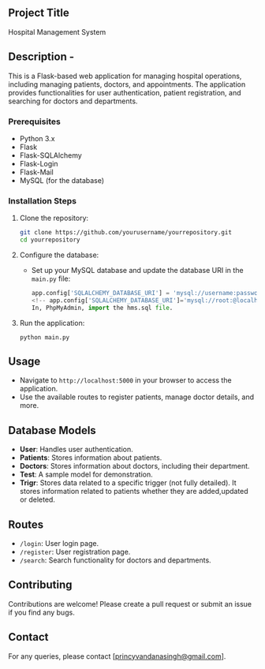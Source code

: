 ## Project Title
Hospital Management System

## Description - 
This is a Flask-based web application for managing hospital operations, including managing patients, doctors, and appointments. The application provides functionalities for user authentication, patient registration, and searching for doctors and departments.

### Prerequisites

- Python 3.x
- Flask
- Flask-SQLAlchemy
- Flask-Login
- Flask-Mail
- MySQL (for the database)

### Installation Steps

1. Clone the repository:

   ```bash
   git clone https://github.com/yourusername/yourrepository.git
   cd yourrepository
   ```

2. Configure the database:

   - Set up your MySQL database and update the database URI in the `main.py` file:

     ```python
     app.config['SQLALCHEMY_DATABASE_URI'] = 'mysql://username:password@localhost/dbname'
     <!-- app.config['SQLALCHEMY_DATABASE_URI']='mysql://root:@localhost/hms' (hms is my db name)-->
     In, PhpMyAdmin, import the hms.sql file.
     ```

5. Run the application:

   ```
   python main.py
   ```

## Usage

- Navigate to `http://localhost:5000` in your browser to access the application.
- Use the available routes to register patients, manage doctor details, and more.

## Database Models

- **User**: Handles user authentication.
- **Patients**: Stores information about patients.
- **Doctors**: Stores information about doctors, including their department.
- **Test**: A sample model for demonstration.
- **Trigr**: Stores data related to a specific trigger (not fully detailed). It stores information related to patients whether they are added,updated or deleted.

## Routes

- `/login`: User login page.
- `/register`: User registration page.
- `/search`: Search functionality for doctors and departments.

## Contributing

Contributions are welcome! Please create a pull request or submit an issue if you find any bugs.

## Contact

For any queries, please contact [princyvandanasingh@gmail.com].